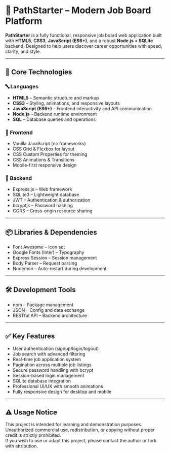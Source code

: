 # 🚀 PathStarter – Modern Job Board Platform

**PathStarter** is a fully functional, responsive job board web application built with **HTML5**, **CSS3**, **JavaScript (ES6+)**, and a robust **Node.js + SQLite** backend. Designed to help users discover career opportunities with speed, clarity, and style.

---

## 🧩 Core Technologies

### 🔤 Languages
- **HTML5** – Semantic structure and markup
- **CSS3** – Styling, animations, and responsive layouts
- **JavaScript (ES6+)** – Frontend interactivity and API communication
- **Node.js** – Backend runtime environment
- **SQL** – Database queries and operations

### 🎨 Frontend
- Vanilla JavaScript (no frameworks)
- CSS Grid & Flexbox for layout
- CSS Custom Properties for theming
- CSS Animations & Transitions
- Mobile-first responsive design

### 🔐 Backend
- Express.js – Web framework
- SQLite3 – Lightweight database
- JWT – Authentication & authorization
- bcryptjs – Password hashing
- CORS – Cross-origin resource sharing

---

## 📦 Libraries & Dependencies
- Font Awesome – Icon set
- Google Fonts (Inter) – Typography
- Express Session – Session management
- Body Parser – Request parsing
- Nodemon – Auto-restart during development

---

## 🛠 Development Tools
- npm – Package management
- JSON – Config and data exchange
- RESTful API – Backend architecture

---

## ✅ Key Features
- User authentication (signup/login/logout)
- Job search with advanced filtering
- Real-time job application system
- Pagination across multiple job listings
- Secure password handling with bcrypt
- Session-based login management
- SQLite database integration
- Professional UI/UX with smooth animations
- Fully responsive design for desktop and mobile

---
## ⚠️ Usage Notice
This project is intended for learning and demonstration purposes.  
Unauthorized commercial use, redistribution, or copying without proper credit is strictly prohibited.  
If you wish to use or adapt this project, please contact the author or fork with attribution.
